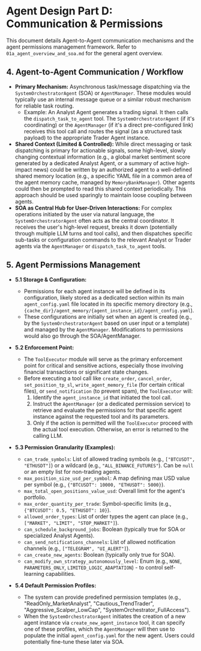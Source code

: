 # Agent Design Part D: Communication & Permissions

This document details Agent-to-Agent communication mechanisms and the agent permissions management framework. Refer to `01a_agent_overview_and_soa.md` for the general agent overview.

## 4. Agent-to-Agent Communication / Workflow

*   **Primary Mechanism:** Asynchronous task/message dispatching via the `SystemOrchestratorAgent` (SOA) or `AgentManager`. These modules would typically use an internal message queue or a similar robust mechanism for reliable task routing.
    *   Example: An Analyst Agent generates a trading signal. It then calls the `dispatch_task_to_agent` tool. The `SystemOrchestratorAgent` (if it's coordinating) or the `AgentManager` (if it's a direct pre-configured link) receives this tool call and routes the signal (as a structured task payload) to the appropriate Trader Agent instance.
*   **Shared Context (Limited & Controlled):** While direct messaging or task dispatching is primary for actionable signals, some high-level, slowly changing contextual information (e.g., a global market sentiment score generated by a dedicated Analyst Agent, or a summary of active high-impact news) could be written by an authorized agent to a well-defined shared memory location (e.g., a specific YAML file in a common area of the agent memory cache, managed by `MemoryBankManager`). Other agents could then be prompted to read this shared context periodically. This approach should be used sparingly to maintain loose coupling between agents.
*   **SOA as Central Hub for User-Driven Interactions:** For complex operations initiated by the user via natural language, the `SystemOrchestratorAgent` often acts as the central coordinator. It receives the user's high-level request, breaks it down (potentially through multiple LLM turns and tool calls), and then dispatches specific sub-tasks or configuration commands to the relevant Analyst or Trader agents via the `AgentManager` or `dispatch_task_to_agent` tools.

## 5. Agent Permissions Management

*   **5.1 Storage & Configuration:**
    *   Permissions for each agent instance will be defined in its configuration, likely stored as a dedicated section within its main `agent_config.yaml` file located in its specific memory directory (e.g., `{cache_dir}/agent_memory/{agent_instance_id}/agent_config.yaml`).
    *   These configurations are initially set when an agent is created (e.g., by the `SystemOrchestratorAgent` based on user input or a template) and managed by the `AgentManager`. Modifications to permissions would also go through the SOA/AgentManager.

*   **5.2 Enforcement Point:**
    *   The `ToolExecutor` module will serve as the primary enforcement point for critical and sensitive actions, especially those involving financial transactions or significant state changes.
    *   Before executing a tool call like `create_order`, `cancel_order`, `set_position_tp_sl`, `write_agent_memory_file` (for certain critical files), or `send_notification` (to prevent spam), the `ToolExecutor` will:
        1.  Identify the `agent_instance_id` that initiated the tool call.
        2.  Instruct the `AgentManager` (or a dedicated permission service) to retrieve and evaluate the permissions for that specific agent instance against the requested tool and its parameters.
        3.  Only if the action is permitted will the `ToolExecutor` proceed with the actual tool execution. Otherwise, an error is returned to the calling LLM.

*   **5.3 Permission Granularity (Examples):**
    *   `can_trade_symbols`: List of allowed trading symbols (e.g., `["BTCUSDT", "ETHUSDT"]`) or a wildcard (e.g., `"ALL_BINANCE_FUTURES"`). Can be `null` or an empty list for non-trading agents.
    *   `max_position_size_usd_per_symbol`: A map defining max USD value per symbol (e.g., `{"BTCUSDT": 10000, "ETHUSDT": 5000}`).
    *   `max_total_open_positions_value_usd`: Overall limit for the agent's portfolio.
    *   `max_order_quantity_per_trade`: Symbol-specific limits (e.g., `{"BTCUSDT": 0.5, "ETHUSDT": 10}`).
    *   `allowed_order_types`: List of order types the agent can place (e.g., `["MARKET", "LIMIT", "STOP_MARKET"]`).
    *   `can_schedule_background_jobs`: Boolean (typically true for SOA or specialized Analyst Agents).
    *   `can_send_notifications_channels`: List of allowed notification channels (e.g., `["TELEGRAM", "UI_ALERT"]`).
    *   `can_create_new_agents`: Boolean (typically only true for SOA).
    *   `can_modify_own_strategy_autonomously_level`: Enum (e.g., `NONE`, `PARAMETERS_ONLY`, `LIMITED_LOGIC_ADAPTATION`) - to control self-learning capabilities.

*   **5.4 Default Permission Profiles:**
    *   The system can provide predefined permission templates (e.g., "ReadOnly_MarketAnalyst", "Cautious_TrendTrader", "Aggressive_Scalper_LowCap", "SystemOrchestrator_FullAccess").
    *   When the `SystemOrchestratorAgent` initiates the creation of a new agent instance via `create_new_agent_instance` tool, it can specify one of these profiles, which the `AgentManager` will then use to populate the initial `agent_config.yaml` for the new agent. Users could potentially fine-tune these later via SOA.